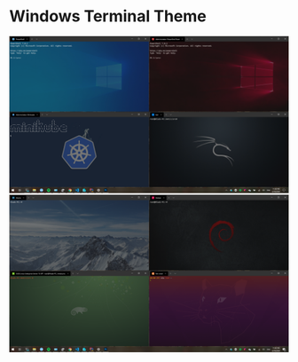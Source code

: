 # Windows Terminal Theme

![Screenshot-1](https://raw.githubusercontent.com/Hiberbee/windows-terminal-theme/master/screenshots/Screenshot-1.png)
![Screenshot-2](https://raw.githubusercontent.com/Hiberbee/windows-terminal-theme/master/screenshots/Screenshot-2.png)
